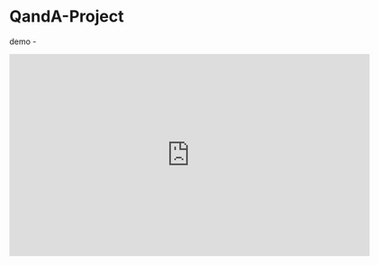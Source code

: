 # QandA-Project

demo - 
<iframe width="640" height="360" frameborder="0" src="https://mega.nz/embed/vpRwhCrS#qJGOTdbI4tmgpQWwxKlh-zHQfB9pZWPPKp2QHSzxk2A!1a" allowfullscreen allow="autoplay;"></iframe>
